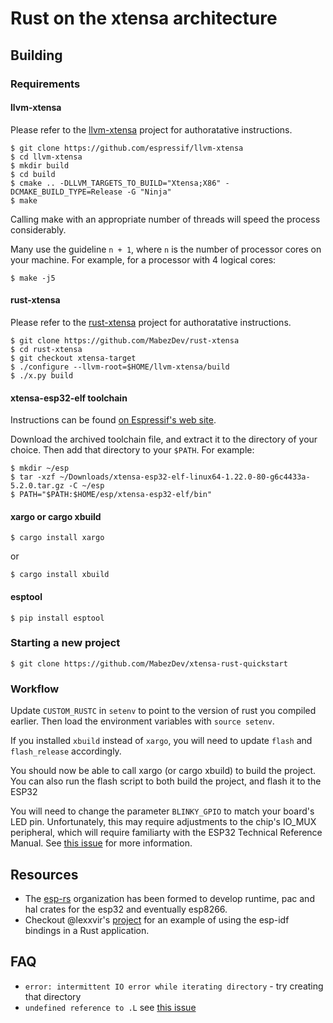 
# Rust on the xtensa architecture

## Building

### Requirements

#### llvm-xtensa
Please refer to the [llvm-xtensa](https://github.com/espressif/llvm-xtensa) project for authoratative instructions.

    $ git clone https://github.com/espressif/llvm-xtensa
    $ cd llvm-xtensa
    $ mkdir build
    $ cd build
    $ cmake .. -DLLVM_TARGETS_TO_BUILD="Xtensa;X86" -DCMAKE_BUILD_TYPE=Release -G "Ninja"
    $ make

Calling make with an appropriate number of threads will speed the process considerably.

Many use the guideline `n + 1`, where `n` is the number of processor cores on your machine. For example, for a processor with 4 logical cores:
    
    $ make -j5

#### rust-xtensa
Please refer to the [rust-xtensa](https://github.com/MabezDev/rust-xtensa) project for authoratative instructions.

    $ git clone https://github.com/MabezDev/rust-xtensa
    $ cd rust-xtensa
    $ git checkout xtensa-target
    $ ./configure --llvm-root=$HOME/llvm-xtensa/build
    $ ./x.py build

#### xtensa-esp32-elf toolchain
Instructions can be found [on Espressif's web site](https://docs.espressif.com/projects/esp-idf/en/release-v3.0/get-started/linux-setup.html).

Download the archived toolchain file, and extract it to the directory of your choice. Then add that directory to your `$PATH`. For example:

    $ mkdir ~/esp
    $ tar -xzf ~/Downloads/xtensa-esp32-elf-linux64-1.22.0-80-g6c4433a-5.2.0.tar.gz -C ~/esp
    $ PATH="$PATH:$HOME/esp/xtensa-esp32-elf/bin"

#### xargo or cargo xbuild
    $ cargo install xargo

or

    $ cargo install xbuild

#### esptool
    $ pip install esptool

### Starting a new project
    $ git clone https://github.com/MabezDev/xtensa-rust-quickstart

### Workflow
Update `CUSTOM_RUSTC` in `setenv` to point to the version of rust you compiled earlier. Then load the environment variables with `source setenv`.

If you installed `xbuild` instead of `xargo`, you will need to update `flash` and `flash_release` accordingly.

You should now be able to call xargo (or cargo xbuild) to build the project. You can also run the flash script to both build the project, and flash it to the ESP32

You will need to change the parameter `BLINKY_GPIO` to match your board's LED pin. Unfortunately, this may require adjustments to the chip's IO_MUX peripheral, which will require familiarty with the ESP32 Technical Reference Manual. See [this issue](https://github.com/MabezDev/idf2svd/issues/11) for more information.

## Resources

- The [esp-rs](https://github.com/esp-rs) organization has been formed to develop runtime, pac and hal crates for the esp32 and eventually esp8266.
- Checkout @lexxvir's [project](https://github.com/lexxvir/esp32-hello) for an example of using the esp-idf bindings in a Rust application.

## FAQ

- `error: intermittent IO error while iterating directory` - try creating that directory
- `undefined reference to .L` see [this issue](https://github.com/MabezDev/xtensa-rust-quickstart/issues/1)
